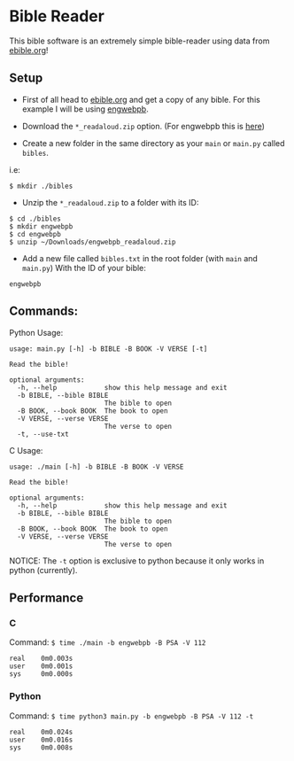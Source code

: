 # Bible Reader

This bible software is an extremely simple bible-reader using data from [ebible.org](https://ebible.org/)!

## Setup
- First of all head to [ebible.org](https://ebible.org/download.php) and get a copy of any bible. For this example I will be using [engwebpb](https://ebible.org/details.php?id=engwebpb). 

- Download the `*_readaloud.zip` option. (For engwebpb this is [here](https://ebible.org/Scriptures/engwebpb_readaloud.zip))

- Create a new folder in the same directory as your `main` or `main.py` called `bibles`. 

i.e:
```
$ mkdir ./bibles
```

- Unzip the `*_readaloud.zip` to a folder with its ID:
```
$ cd ./bibles
$ mkdir engwebpb
$ cd engwebpb
$ unzip ~/Downloads/engwebpb_readaloud.zip
```

- Add a new file called `bibles.txt` in the root folder (with `main` and `main.py`) 
With the ID of your bible:

```
engwebpb
```

## Commands:

Python Usage:
```
usage: main.py [-h] -b BIBLE -B BOOK -V VERSE [-t]

Read the bible!

optional arguments:
  -h, --help            show this help message and exit
  -b BIBLE, --bible BIBLE
                        The bible to open
  -B BOOK, --book BOOK  The book to open
  -V VERSE, --verse VERSE
                        The verse to open
  -t, --use-txt
```

C Usage:
```
usage: ./main [-h] -b BIBLE -B BOOK -V VERSE 

Read the bible!

optional arguments:
  -h, --help            show this help message and exit
  -b BIBLE, --bible BIBLE
                        The bible to open
  -B BOOK, --book BOOK  The book to open
  -V VERSE, --verse VERSE
                        The verse to open
```

NOTICE: The `-t` option is exclusive to python because it only works in python (currently). 

## Performance
### C
Command: `$ time ./main -b engwebpb -B PSA -V 112`
```
real    0m0.003s
user    0m0.001s
sys     0m0.000s
```
### Python
Command: `$ time python3 main.py -b engwebpb -B PSA -V 112 -t`
```
real    0m0.024s
user    0m0.016s
sys     0m0.008s
```